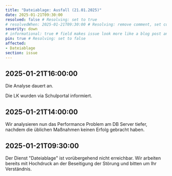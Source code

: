 ```yaml
---
title: "Dateiablage: Ausfall (21.01.2025)"
date: 2025-01-21T09:30:00
resolved: false # Resolving: set to true
# resolvedWhen: 2025-01-21T09:30:00 # Resolving: remove comment, set correct end datetime
severity: down
# informational: true # field makes issue look more like a blog post and removes any references to downtime length
pin: true # Resolving: set to false
affected:
- Dateiablage
section: issue
---
```


## 2025-01-21T16:00:00

Die Analyse dauert an.

Die LK wurden via Schulportal informiert.

## 2025-01-21T14:00:00

Wir analysieren nun das Performance Problem am DB Server tiefer, nachdem die üblichen Maßnahmen keinen Erfolg gebracht haben.

## 2025-01-21T09:30:00

Der Dienst "Dateiablage" ist vorübergehend nicht erreichbar. Wir arbeiten bereits mit Hochdruck an der Beseitigung der Störung und bitten um Ihr Verständnis.